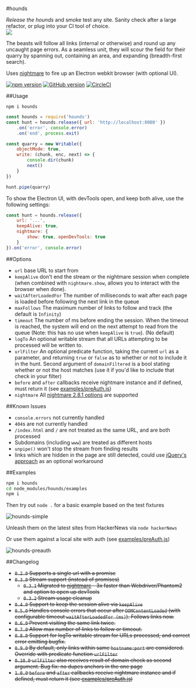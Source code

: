 #hounds

*Release the hounds* and smoke test any site. Sanity check after a large refactor, or plug into your CI tool of choice.<br />
![](https://media.giphy.com/media/TVCqfX7rLyMuY/giphy.gif)

The beasts will follow all links (internal or otherwise) and round up any uncaught page errors. As a seamless unit, they will scour the field for their quarry by spanning out, containing an area, and expanding (breadth-first search). 

Uses [nightmare](https://github.com/segmentio/nightmare) to fire up an Electron webkit browser (with optional UI).

[![npm version](https://badge.fury.io/js/hounds.svg)](https://badge.fury.io/js/hounds)
[![GitHub version](https://badge.fury.io/gh/justinjmoses%2Fhounds.svg)](https://badge.fury.io/gh/justinjmoses%2Fhounds) [![CircleCI](https://circleci.com/gh/justinjmoses/hounds.svg?style=svg)](https://circleci.com/gh/justinjmoses/hounds)

##Usage

`npm i hounds`

```javascript
const hounds = require('hounds')
const hunt = hounds.release({ url: 'http://localhost:8080' })
    .on('error', console.error)
    .on('end', process.exit)

const quarry = new Writable({
    objectMode: true,
    write: (chunk, enc, next) => {
        console.dir(chunk)
        next()
    }
})

hunt.pipe(quarry)
```

To show the Electron UI, with devTools open, and keep both alive, use the following settings:

```javascript
const hunt = hounds.release({
    url: '...',
    keepAlive: true,
    nightmare: {
        show: true, openDevTools: true
    }
}).on('error', console.error)
```

##Options
* `url` base URL to start from
* `keepAlive` don't end the stream or the nightmare session when complete (when combined with `nightmare.show`, allows you to interact with the browser when done).
* `waitAfterLoadedFor` The number of milliseconds to wait after each page is loaded before following the next link in the queue
* `maxFollows` The maximum number of links to follow and track (the default is `Infinity`)
* `timeout` The number of ms before ending the session. When the timeout is reached, the system will end on the next attempt to read from the queue (Note: this has no use when `keepAlive` is `true`). (No default)
* `logTo` An optional writable stream that all URLs attempting to be processed will be written to.
* `urlFilter` An optional predicate function, taking the current `url` as a parameter, and returning `true` or `false` as to whether or not to include it in the hunt. Second argument of `domainFiltered` is a bool stating whether or not the host matches (use it if you'd like to include that check in your filter)
* `before` and `after` callbacks receive nightmare instance and if defined, must return it (see [examples/preAuth.js](examples/preAuth.jss#L14-L26))
* `nightmare` All [nightmare 2.8.1 options](https://github.com/segmentio/nightmare/tree/2.8.1#nightmareoptions) are supported

##Known Issues
* `console.errors` not currently handled
* `404`s are not currently handled
* `/index.html` and `/` are not treated as the same URL, and are both processed
* Subdomains (including `www`) are treated as different hosts
* `unpipe()` won't stop the stream from finding results
* links which are hidden in the page are still detected, could use [jQuery's approach](https://github.com/jquery/jquery/blob/2d4f53416e5f74fa98e0c1d66b6f3c285a12f0ce/test/data/jquery-1.9.1.js#L7474) as an optional workaround

##Examples

```bash
npm i hounds
cd node_modules/hounds/examples
npm i
```

Then try out `node .` for a basic example based on the test fixtures

![hounds-simple](https://cloud.githubusercontent.com/assets/799038/19570264/41277d88-96c7-11e6-9060-83b7590c0cfb.gif)

Unleash them on the latest sites from HackerNews via `node hackerNews`

Or use them against a local site with auth (see [examples/preAuth.js](examples/preAuth.jss#L14-L26))

![hounds-preauth](https://cloud.githubusercontent.com/assets/799038/19570191/ec2cd0a8-96c6-11e6-9586-f3b4fa9507b2.gif)

##Changelog
* ~~`0.2.0` Supports a single url with a promise~~
* ~~`0.3.0` Stream support (instead of promises)~~
    * ~~`0.3.1` Migrated to [nightmare](https://github.com/segmentio/nightmare) - 3x faster than Webdriver/Phantom2 and option to open up devTools~~
    * ~~`0.3.2` Stream usage cleanup~~
* ~~`0.4.0` Support to keep the session alive via `keepAlive`~~
* ~~`0.5.0` Handles console errors that occur after `DOMContentLoaded` (with configurable timeout `waitAfterLoadedFor (ms)`). Follows links now.~~
* ~~`0.6.0` Prevent visiting the same link twice.~~
* ~~`0.7.0` Allow max number of links to follow or timeout.~~
* ~~`0.8.0` Support for logTo writable stream for URLs processed, and correct error emitting bugfix.~~
* ~~`0.9.0` By default, only links within same `hostname:port` are considered. Override with predicate function `urlFilter`~~
* ~~`0.10.0` `urlFilter` also receives result of domain check as second argument. Bug fix: no dupes anchors in the one page~~
* ~~`1.0.0` `before` and `after` callbacks receive nightmare instance and if defined, must return it (see [examples/preAuth.js](https://github.com/justinjmoses/hounds/blob/master/examples/preAuth.js))~~
